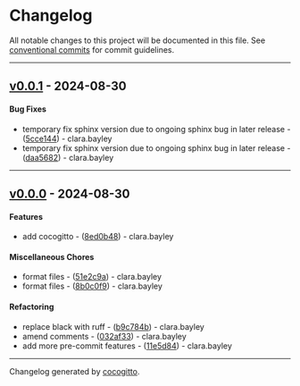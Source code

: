 # Changelog
All notable changes to this project will be documented in this file. See [conventional commits](https://www.conventionalcommits.org/) for commit guidelines.

- - -
## [v0.0.1](https://github.com/yoctoyotta1024/GoodSciProjTemplate/compare/v0.0.0..v0.0.1) - 2024-08-30
#### Bug Fixes
- temporary fix sphinx version due to ongoing sphinx bug in later release - ([5cce144](https://github.com/yoctoyotta1024/GoodSciProjTemplate/commit/5cce144f1571fd96130a38823bf295787737762c)) - clara.bayley
- temporary fix sphinx version due to ongoing sphinx bug in later release - ([daa5682](https://github.com/yoctoyotta1024/GoodSciProjTemplate/commit/daa5682643e6e8978f720ae1ba4e8b27cf658489)) - clara.bayley

- - -

## [v0.0.0](https://github.com/yoctoyotta1024/GoodSciProjTemplate/compare/7f2b31426926ce5ca64980c6d9ccebf1cd4e31f0..v0.0.0) - 2024-08-30
#### Features
- add cocogitto - ([8ed0b48](https://github.com/yoctoyotta1024/GoodSciProjTemplate/commit/8ed0b4897b707fd06d13caa8a11dd9f6dadc3724)) - clara.bayley
#### Miscellaneous Chores
- format files - ([51e2c9a](https://github.com/yoctoyotta1024/GoodSciProjTemplate/commit/51e2c9acc009797e144b6c89ea66a922d3bd1ab7)) - clara.bayley
- format files - ([8b0c0f9](https://github.com/yoctoyotta1024/GoodSciProjTemplate/commit/8b0c0f991ecd4a674cddb9d4da5ed717479b7e6f)) - clara.bayley
#### Refactoring
- replace black with ruff - ([b9c784b](https://github.com/yoctoyotta1024/GoodSciProjTemplate/commit/b9c784b5170793742aebb45f9dc475e7ef41225a)) - clara.bayley
- amend comments - ([032af33](https://github.com/yoctoyotta1024/GoodSciProjTemplate/commit/032af33cc8d3a5ab03b4478e7658cd5b54bfef11)) - clara.bayley
- add more pre-commit features - ([11e5d84](https://github.com/yoctoyotta1024/GoodSciProjTemplate/commit/11e5d84478f7817c88d37396087af7877ac7334c)) - clara.bayley

- - -

Changelog generated by [cocogitto](https://github.com/cocogitto/cocogitto).

